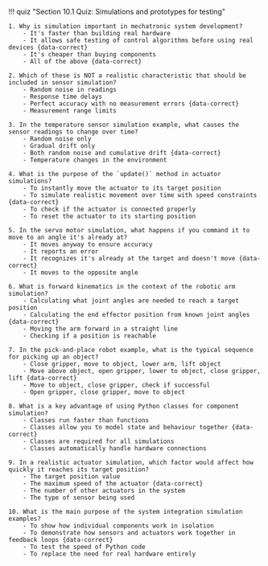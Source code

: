 !!! quiz "Section 10.1 Quiz: Simulations and prototypes for testing"

    1. Why is simulation important in mechatronic system development?
        - It's faster than building real hardware
        - It allows safe testing of control algorithms before using real devices {data-correct}
        - It's cheaper than buying components
        - All of the above {data-correct}

    2. Which of these is NOT a realistic characteristic that should be included in sensor simulation?
        - Random noise in readings
        - Response time delays
        - Perfect accuracy with no measurement errors {data-correct}
        - Measurement range limits

    3. In the temperature sensor simulation example, what causes the sensor readings to change over time?
        - Random noise only
        - Gradual drift only
        - Both random noise and cumulative drift {data-correct}
        - Temperature changes in the environment

    4. What is the purpose of the `update()` method in actuator simulations?
        - To instantly move the actuator to its target position
        - To simulate realistic movement over time with speed constraints {data-correct}
        - To check if the actuator is connected properly
        - To reset the actuator to its starting position

    5. In the servo motor simulation, what happens if you command it to move to an angle it's already at?
        - It moves anyway to ensure accuracy
        - It reports an error
        - It recognizes it's already at the target and doesn't move {data-correct}
        - It moves to the opposite angle

    6. What is forward kinematics in the context of the robotic arm simulation?
        - Calculating what joint angles are needed to reach a target position
        - Calculating the end effector position from known joint angles {data-correct}
        - Moving the arm forward in a straight line
        - Checking if a position is reachable

    7. In the pick-and-place robot example, what is the typical sequence for picking up an object?
        - Close gripper, move to object, lower arm, lift object
        - Move above object, open gripper, lower to object, close gripper, lift {data-correct}
        - Move to object, close gripper, check if successful
        - Open gripper, close gripper, move to object

    8. What is a key advantage of using Python classes for component simulation?
        - Classes run faster than functions
        - Classes allow you to model state and behaviour together {data-correct}
        - Classes are required for all simulations
        - Classes automatically handle hardware connections

    9. In a realistic actuator simulation, which factor would affect how quickly it reaches its target position?
        - The target position value
        - The maximum speed of the actuator {data-correct}
        - The number of other actuators in the system
        - The type of sensor being used

    10. What is the main purpose of the system integration simulation examples?
        - To show how individual components work in isolation
        - To demonstrate how sensors and actuators work together in feedback loops {data-correct}
        - To test the speed of Python code
        - To replace the need for real hardware entirely
